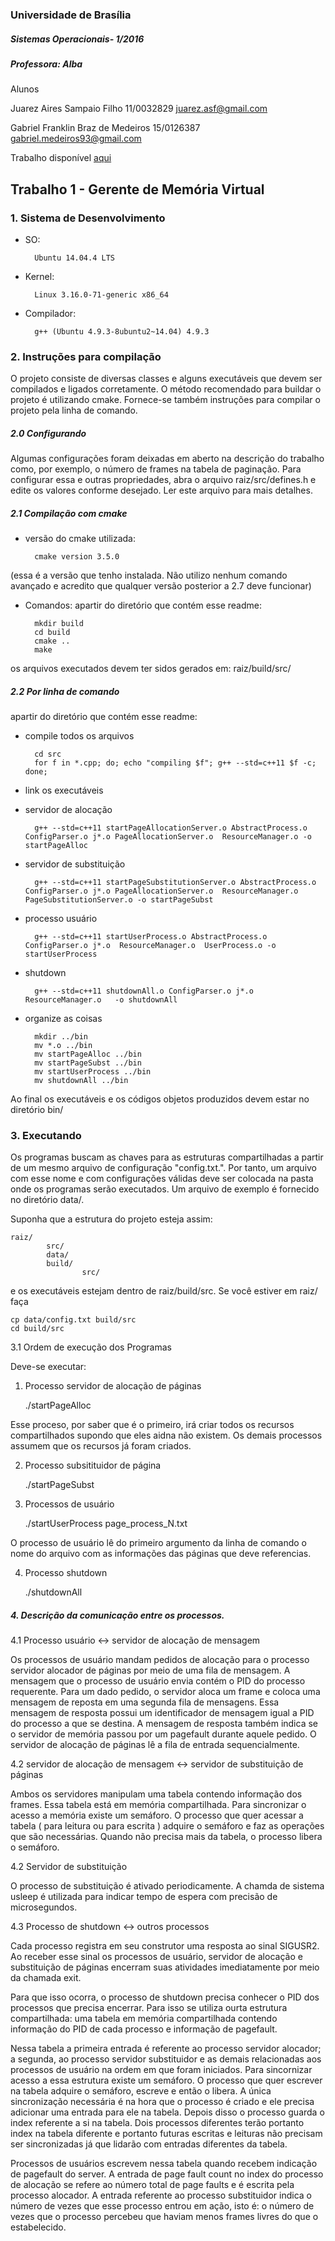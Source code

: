 ### Universidade de Brasília
##### Sistemas Operacionais- 1/2016
##### Professora: Alba

Alunos

Juarez Aires Sampaio Filho      11/0032829      juarez.asf@gmail.com

Gabriel Franklin Braz de Medeiros 15/0126387    gabriel.medeiros93@gmail.com


Trabalho disponível  [aqui](https://github.com/JuarezASF/VirtualMemoryManagerModule) 

## Trabalho 1 - Gerente de Memória Virtual

### 1. Sistema de Desenvolvimento

* SO:

    	Ubuntu 14.04.4 LTS

* Kernel:
    
    	Linux 3.16.0-71-generic x86_64
        
* Compilador:
    
    	g++ (Ubuntu 4.9.3-8ubuntu2~14.04) 4.9.3


### 2. Instruções para compilação

 O projeto consiste de diversas classes e alguns executáveis que devem
 ser compilados e ligados corretamente. O método recomendado para
 buildar o projeto é utilizando cmake. Fornece-se também instruções
 para compilar o projeto pela linha de comando.


##### 2.0 Configurando

Algumas configurações foram deixadas em aberto na descrição do
trabalho como, por exemplo, o número de frames na tabela de paginação.
Para configurar essa e outras propriedades, abra o arquivo 
raiz/src/defines.h e edite os valores conforme desejado. Ler este
arquivo para mais detalhes.


##### 2.1 Compilação com cmake
* versão do cmake utilizada: 

    	cmake version 3.5.0

(essa é a versão que tenho instalada. Não utilizo nenhum
comando avançado e acredito que qualquer versão posterior a
2.7 deve funcionar)

* Comandos:
apartir do diretório que contém esse readme:

        mkdir build
    	cd build
    	cmake ..
    	make

os arquivos executados devem ter sidos gerados em:
raiz/build/src/


##### 2.2 Por linha de comando

apartir do diretório que contém esse readme:
    
* compile todos os arquivos
        
        cd src
        for f in *.cpp; do; echo "compiling $f"; g++ --std=c++11 $f -c; done; 
            
* link os executáveis
         
* servidor de alocação
            
        g++ --std=c++11 startPageAllocationServer.o AbstractProcess.o ConfigParser.o j*.o PageAllocationServer.o  ResourceManager.o -o startPageAlloc 
         
- servidor de substituição
                
        g++ --std=c++11 startPageSubstitutionServer.o AbstractProcess.o ConfigParser.o j*.o PageAllocationServer.o  ResourceManager.o PageSubstitutionServer.o -o startPageSubst
          
- processo usuário
            
        g++ --std=c++11 startUserProcess.o AbstractProcess.o ConfigParser.o j*.o  ResourceManager.o  UserProcess.o -o startUserProcess 
                
- shutdown
            
        g++ --std=c++11 shutdownAll.o ConfigParser.o j*.o  ResourceManager.o   -o shutdownAll
         
* organize as coisas
         
		mkdir ../bin
		mv *.o ../bin
      	mv startPageAlloc ../bin
     	mv startPageSubst ../bin
     	mv startUserProcess ../bin
     	mv shutdownAll ../bin
  
          
 Ao final os executáveis e os códigos objetos produzidos devem estar
 no diretório bin/

### 3. Executando

Os programas buscam as chaves para as estruturas compartilhadas a
partir de um mesmo arquivo de configuração "config.txt.". Por tanto,
um arquivo com esse nome e com configurações válidas deve ser colocada
na pasta onde os programas serão executados. Um arquivo de exemplo é
fornecido no diretório data/.

Suponha que a estrutura do projeto esteja assim:

   	raiz/
        	src/
        	data/
        	build/
            		src/

e os executáveis estejam dentro de raiz/build/src. Se você estiver em raiz/ faça

    cp data/config.txt build/src
    cd build/src
     


3.1 Ordem de execução dos Programas

Deve-se executar:

1. Processo servidor de alocação de páginas
        
    ./startPageAlloc
        
Esse proceso, por saber que é o primeiro, irá criar todos os recursos compartilhados supondo
que eles aidna não existem. Os demais processos assumem que os recursos já foram criados.
        
2. Processo subsitituidor de página
    
    ./startPageSubst
        
3. Processos de usuário
    
    ./startUserProcess page_process_N.txt
        
O processo de usuário lê do primeiro argumento da linha de comando o nome do arquivo com
as informações das páginas que deve referencias.
     
4. Processo shutdown
     
    ./shutdownAll

##### 4. Descrição da comunicação entre os processos.

4.1 Processo usuário <-> servidor de alocação de mensagem

Os processos de usuário mandam pedidos de alocação para o processo
servidor alocador de páginas por meio de uma fila de mensagem. A
mensagem que o processo de usuário envia contém o PID do processo
requerente. Para um dado pedido, o servidor aloca um frame e
coloca uma mensagem de reposta em uma segunda fila de mensagens.
Essa mensagem de resposta possui um identificador de mensagem
igual a PID do processo a que se destina. A mensagem de resposta
também indica se o servidor de memória passou por um pagefault
durante aquele pedido. O servidor de alocação de páginas lê a fila
de entrada sequencialmente.



4.2 servidor de alocação de mensagem  <-> servidor de substituição de páginas

Ambos os servidores manipulam uma tabela contendo informação dos
frames. Essa tabela está em memória compartilhada. Para
sincronizar o acesso a memória existe um semáforo. O processo que
quer acessar a tabela ( para leitura ou para escrita ) adquire o
semáforo e faz as operações que são necessárias. Quando não
precisa mais da tabela, o processo libera o semáforo.


4.2 Servidor de substituição

O processo de substituição é ativado periodicamente. A chamda de
sistema usleep é utilizada para indicar tempo de espera com
precisão de microsegundos.

4.3 Processo de shutdown <-> outros processos

Cada processo registra em seu construtor uma resposta ao sinal
SIGUSR2. Ao receber esse sinal os processos de usuário, servidor
de alocação e substituição de páginas encerram suas atividades
imediatamente por meio da chamada exit.

Para que isso ocorra, o processo de shutdown precisa conhecer o
PID dos processos que precisa encerrar. Para isso se utiliza ourta
estrutura compartilhada: uma tabela em memória compartilhada
contendo informação do PID de cada processo e informação de
pagefault. 

Nessa tabela a primeira entrada é referente ao processo servidor
alocador; a segunda, ao processo servidor substituidor e as demais
relacionadas aos processos de usuário na ordem em que foram
iniciados. Para sincornizar acesso a essa estrutura existe um
semáforo. O processo que quer escrever na tabela adquire o
semáforo, escreve e então o libera. A única sincronização
necessária é na hora que o processo é criado e ele precisa
adicionar uma entrada para ele na tabela. Depois disso o processo
guarda o index referente a si na tabela. Dois processos diferentes
terão portanto index na tabela diferente e portanto futuras
escritas e leituras não precisam ser sincronizadas já que lidarão
com entradas diferentes da tabela.

Processos de usuários escrevem nessa tabela quando recebem
indicação de pagefault do server. A entrada de page fault count no
index do processo de alocação se refere ao número total de page
faults e é escrita pela processo alocador. A entrada referente
ao processo substituidor indica o número de vezes que esse
processo entrou em ação, isto é: o número de vezes que o processo
percebeu que haviam menos frames livres do que o estabelecido.

